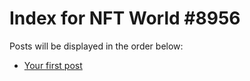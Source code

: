 # Index for NFT World #8956
Posts will be displayed in the order below:

- [Your first post](./001-first.md)

